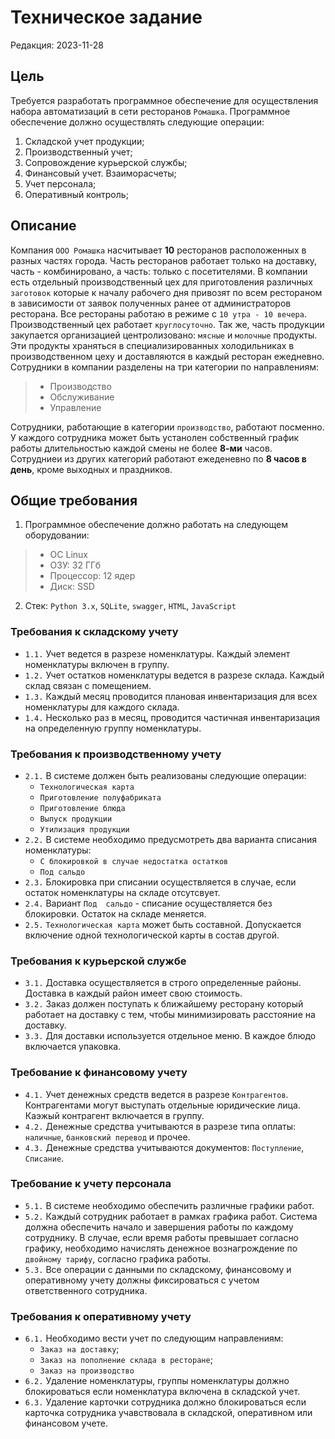 # Техническое задание

Редакция: 2023-11-28

## Цель

Требуется разработать программное обеспечение для осуществления набора автоматизаций в сети ресторанов `Ромашка`.
Программное обеспечение должно осуществлять следующие операции:

1. Складской учет продукции;
2. Производственный учет;
3. Сопровождение курьерской службы;
4. Финансовый учет. Взаиморасчеты;
5. Учет персонала;
6. Оперативный контроль;

## Описание

Компания `ООО Ромашка` насчитывает **10** ресторанов расположенных в разных частях города. Часть ресторанов
работает только на доставку, часть - комбинировано, а часть: только с посетителями. В компании есть отдельный
производственный цех для приготовления различных `заготовок` которые к началу рабочего дня привозят по всем
рестораном в зависимости от заявок полученных ранее от администраторов ресторана.
Все рестораны работаю в режиме с `10 утра - 10 вечера`. Производственный цех работает `круглосуточно`.
Так же, часть продукции закупается организацией центролизовано: `мясные` и `молочные` продукты. Эти продукты
храняться в специализированных холодильниках в производственном цеху и доставляются в каждый ресторан
ежедневно. Сотрудники в компании разделены на три категории по направлениям:
> - Производство
> - Обслуживание
> - Управление

Сотрудники, работающие в категории `производство`, работают посменно. У каждого сотрудника может быть устанолен
собственный график работы длительностью каждой смены не более **8-ми** часов. Сотрудниеи из других
категорий работают ежеденевно по **8 часов в день**, кроме выходных и праздников.

## Общие требования

1. Программное обеспечение должно работать на следующем оборудовании:

> - ОС Linux
> - ОЗУ: 32 ГГб
> - Процессор: 12 ядер
> - Диск: SSD

2. Стек: `Python 3.x`, `SQLite`, `swagger`, `HTML`, `JavaScript`

### Требования к складскому учету

* `1.1.` Учет ведется в разрезе номенклатуры. Каждый элемент номенклатуры включен в группу.
* `1.2.` Учет остатков номенклатуры ведется в разрезе склада. Каждый склад связан с помещением.
* `1.3.` Каждый месяц проводится плановая инвентаризация для всех номенклатуры для каждого склада.
* `1.4.` Несколько раз в месяц, проводится частичная инвентаризация на определенную группу номенклатуры.

### Требования к производственному учету

* `2.1.` В системе должен быть реализованы следующие операции:
    - `Технологическая карта`
    - `Приготовление полуфабриката`
    - `Приготовление блюда`
    - `Выпуск продукции`
    - `Утилизация продукции`
* `2.2.` В системе необходимо предусмотреть два варианта списания номенклатуры:
    - `С блокировкой в случае недостатка остатков`
    - `Под сальдо`
* `2.3.` Блокировка при списании осуществляется в случае, если остаток номенклатуры на складе отсутсвует.
* `2.4.` Вариант `Под  сальдо` - списание осуществляется без блокировки. Остаток на складе меняется.
* `2.5.` `Технологическая карта` может быть составной. Допускается включение одной технологической карты в
  состав другой.

### Требования к курьерской службе

* `3.1.` Доставка осуществляется в строго определенные районы. Доставка в каждый район имеет свою стоимость.
* `3.2.` Заказ должен поступать к ближайшему ресторану который работает на доставку с тем, чтобы
  минимизировать расcтояние на доставку.
* `3.3.` Для доставки используется отдельное меню. В каждое блюдо включается упаковка.

### Требование к финансовому учету

* `4.1.` Учет денежных средств ведется в разрезе `Контрагентов`. Контрагентами могут выступать
  отдельные юридические лица. Каэжый контрагент включается в группу.
* `4.2.` Денежные средства учитываются в разрезе типа оплаты: `наличные`, `банковский перевод` и прочее.
* `4.3.` Денежные средства учитываются документов: `Поступление`, `Списание`.

### Требование к учету персонала

* `5.1.` В системе необходимо обеспечить различные графики работ.
* `5.2.` Каждый сотрудник работает в рамках графика работ. Система должна обеспечить начало и завершения работы
  по каждому сотруднику. В случае, если время работы превышает согласно графику, необходимо начислять
  денежное вознагрождение по `двойному тарифу`, согласно графика работы.
* `5.3.` Все операции с данными по складскому, финансовому и оперативному учету должны фиксироваться с учетом
  ответственного сотрудника.

### Требования к оперативному учету

* `6.1.` Необходимо вести учет по следующим направлениям:
    - `Заказ на доставку`;
    - `Заказ на пополнение склада в ресторане`;
    - `Заказ на производство`
* `6.2.` Удаление номенклатуры, группы номенклатуры должно блокироваться если номенклатура включена
  в складской учет.
* `6.3.` Удаление карточки сотрудника должно блокироваться если карточка сотрудника учавствовала
  в складской, оперативном или финансовом учете.


 

  

  

